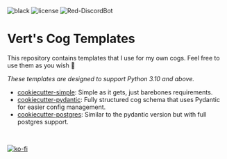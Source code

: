 ![black](https://img.shields.io/badge/style-black-000000?style=for-the-badge&?link=https://github.com/psf/black)
![license](https://img.shields.io/github/license/Vertyco/Vrt-Cogs?style=for-the-badge)
![Red-DiscordBot](https://img.shields.io/badge/Red%20DiscordBot-V3.5-red?style=for-the-badge)

# Vert's Cog Templates

This repository contains templates that I use for my own cogs. Feel free to use them as you wish 🙂

_These templates are designed to support Python 3.10 and above._

- [cookiecutter-simple](cookiecutter-simple/README.md): Simple as it gets, just barebones requirements.
- [cookiecutter-pydantic](cookiecutter-pydantic/README.md): Fully structured cog schema that uses Pydantic for easier config management.
- [cookiecutter-postgres](cookiecutter-postgres/README.md): Similar to the pydantic version but with full postgres support.

<br/>

[![ko-fi](https://ko-fi.com/img/githubbutton_sm.svg)](https://ko-fi.com/vertyco)<br/>
